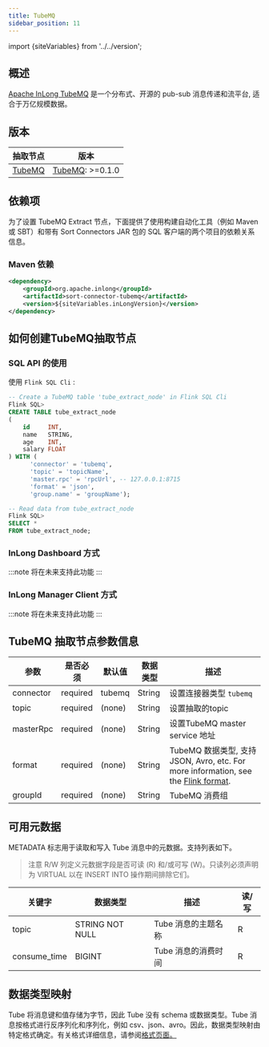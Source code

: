 ```yaml
---
title: TubeMQ
sidebar_position: 11
---
```


import {siteVariables} from '../../version';

## 概述

[Apache InLong TubeMQ](https://inlong.apache.org/docs/modules/tubemq/overview) 是一个分布式、开源的
pub-sub 消息传递和流平台, 适合于万亿规模数据。

## 版本

| 抽取节点                | 版本                                                                                  |
|---------------------|-------------------------------------------------------------------------------------|
| [TubeMQ](./tube.md) | [TubeMQ](https://inlong.apache.org/docs/next/modules/tubemq/overview): >=0.1.0<br/> |

## 依赖项

为了设置 TubeMQ Extract 节点，下面提供了使用构建自动化工具（例如 Maven 或 SBT）和带有 Sort Connectors
JAR 包的 SQL 客户端的两个项目的依赖关系信息。

### Maven 依赖

```xml
<dependency>
    <groupId>org.apache.inlong</groupId>
    <artifactId>sort-connector-tubemq</artifactId>
    <version>${siteVariables.inLongVersion}</version>
</dependency>
```

## 如何创建TubeMQ抽取节点

### SQL API 的使用

使用 `Flink SQL Cli` :

```sql
-- Create a TubeMQ table 'tube_extract_node' in Flink SQL Cli
Flink SQL>
CREATE TABLE tube_extract_node
(
    id     INT,
    name   STRING,
    age    INT,
    salary FLOAT
) WITH (
      'connector' = 'tubemq',
      'topic' = 'topicName',
      'master.rpc' = 'rpcUrl', -- 127.0.0.1:8715
      'format' = 'json',
      'group.name' = 'groupName');

-- Read data from tube_extract_node
Flink SQL>
SELECT *
FROM tube_extract_node;
```

### InLong Dashboard 方式

:::note
将在未来支持此功能
:::

### InLong Manager Client 方式

:::note
将在未来支持此功能
:::

## TubeMQ 抽取节点参数信息

| 参数        | 是否必须     | 默认值    | 数据类型   | 描述                                                                                                                                                                                 |
|-----------|----------|--------|--------|------------------------------------------------------------------------------------------------------------------------------------------------------------------------------------|
| connector | required | tubemq | String | 设置连接器类型 `tubemq`                                                                                                                                                                   |
| topic     | required | (none) | String | 设置抽取的topic                                                                                                                                                                         |
| masterRpc | required | (none) | String | 设置TubeMQ master service 地址                                                                                                                                                         |
| format    | required | (none) | String | TubeMQ 数据类型, 支持 JSON, Avro, etc. For more information, see the [Flink format](https://nightlies.apache.org/flink/flink-docs-release-1.15/docs/connectors/table/formats/overview/). |
| groupId   | required | (none) | String | TubeMQ 消费组                                                                                                                                                                         |

## 可用元数据

METADATA 标志用于读取和写入 Tube 消息中的元数据。支持列表如下。

> 注意 R/W 列定义元数据字段是否可读 (R) 和/或可写 (W)。只读列必须声明为 VIRTUAL 以在 INSERT INTO
> 操作期间排除它们。

| 关键字          | 数据类型            | 描述           | 读/写 |
|--------------|-----------------|--------------|-----|
| topic        | STRING NOT NULL | Tube 消息的主题名称 | R   |
| consume_time | BIGINT          | Tube 消息的消费时间 | R   |

## 数据类型映射

Tube 将消息键和值存储为字节，因此 Tube 没有 schema 或数据类型。Tube 消息按格式进行反序列化和序列化，例如
csv、json、avro。因此，数据类型映射由特定格式确定。有关格式详细信息，请参阅[格式页面。](https://nightlies.apache.org/flink/flink-docs-release-1.13/docs/connectors/table/formats/overview/)